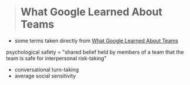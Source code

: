 > # What Google Learned About Teams

- some terms taken directly from [What Google Learned About Teams](https://www.nytimes.com/2016/02/28/magazine/what-google-learned-from-its-quest-to-build-the-perfect-team.html)

psychological safety = "shared belief held by members of a team that the team is safe for interpersonal risk-taking"
  - conversational turn-taking
  - average social sensitivity
  